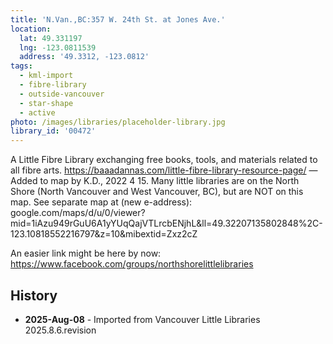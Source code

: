 ```yaml
---
title: 'N.Van.,BC:357 W. 24th St. at Jones Ave.'
location:
  lat: 49.331197
  lng: -123.0811539
  address: '49.3312, -123.0812'
tags:
  - kml-import
  - fibre-library
  - outside-vancouver
  - star-shape
  - active
photo: /images/libraries/placeholder-library.jpg
library_id: '00472'
---
```

A Little Fibre Library exchanging free books, tools, and materials related to all fibre arts. 
https://baaadannas.com/little-fibre-library-resource-page/
—Added to map by K.D., 2022 4 15.
Many little libraries are on the North Shore (North Vancouver and West Vancouver, BC),
but are NOT on this map.
See separate map at (new e-address):
google.com/maps/d/u/0/viewer?mid=1iAzu949rGuU6A1yYUqQajVTLrcbENjhL&ll=49.32207135802848%2C-123.10818552216797&z=10&mibextid=Zxz2cZ

An easier link might be here by now:
https://www.facebook.com/groups/northshorelittlelibraries

## History
- **2025-Aug-08** - Imported from Vancouver Little Libraries 2025.8.6.revision
